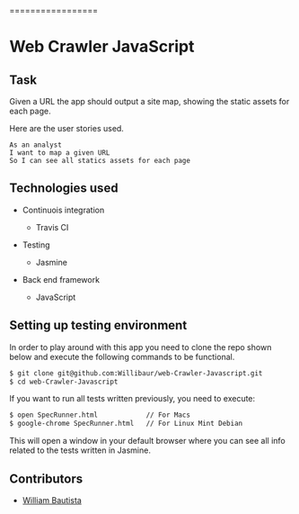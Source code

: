 
=================

Web Crawler JavaScript
=================

Task
-----

Given a URL the app should output a site map, showing the static assets for each
page. 

Here are the user stories used.

```
As an analyst
I want to map a given URL
So I can see all statics assets for each page
```

Technologies used
-----------------

* Continuois integration
  * Travis CI

* Testing
  * Jasmine

* Back end framework
  * JavaScript


Setting up testing environment
------------------------------

In order to play around with this app you need to clone the repo shown below and
execute the following commands to be functional.


```sh
$ git clone git@github.com:Willibaur/web-Crawler-Javascript.git
$ cd web-Crawler-Javascript
```

If you want to run all tests written previously, you need to execute:

```sh
$ open SpecRunner.html            // For Macs
$ google-chrome SpecRunner.html   // For Linux Mint Debian
```

This will open a window in your default browser where you can see all info related to the tests written in Jasmine.


Contributors
------------

* [William Bautista](https://github.com/Willibaur)
